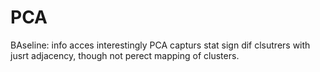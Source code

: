 # PCA

BAseline: info acces
interestingly PCA capturs stat sign dif clsutrers with jusrt adjacency, though not perect mapping of clusters.